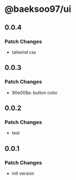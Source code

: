 # @baeksoo97/ui

## 0.0.4

### Patch Changes

- tailwind css

## 0.0.3

### Patch Changes

- 90e008a: button color

## 0.0.2

### Patch Changes

- test

## 0.0.1

### Patch Changes

- init version
